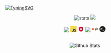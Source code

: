 [![TypingSVG](https://readme-typing-svg.herokuapp.com?font=Fira+Code&duration=3000&pause=1000&width=480&lines=Howdy!+I'm+Pedro+de+Almeida+Marchini+%F0%9F%91%8B;I'm+a+Intern+FullStack+Developer+%F0%9F%92%80%F0%9F%A6%86;I'm+working+with+Angular+and+Dotnet+%F0%9F%8D%B7%F0%9F%97%BF;%F0%9F%A7%AA+I'm+a+Computer+Scientist+Student+%F0%9F%92%A4)](https://git.io/typing-svg)

<div align="center">
    <img width=390
        src="https://github-readme-streak-stats.herokuapp.com/?user=pedro-marchini&theme=dracula&border=61dafb&hide_border=true"
        alt="stats" />
    <img width=370
        src="https://github-readme-stats.vercel.app/api?username=pedro-marchini&show_icons=true&theme=dracula&border_color=61dafb&hide_border=true" />
</div>
<br>
<div align="center" style="display: inline_block">
    <code><img height="20" src="https://upload.wikimedia.org/wikipedia/commons/thumb/1/10/CSS3_and_HTML5_logos_and_wordmarks.svg/791px-CSS3_and_HTML5_logos_and_wordmarks.svg.png"></code>
    <code><img height="20" src="https://raw.githubusercontent.com/github/explore/80688e429a7d4ef2fca1e82350fe8e3517d3494d/topics/javascript/javascript.png"></code>
    <code><img height="20" src="https://raw.githubusercontent.com/github/explore/5c058a388828bb5fde0bcafd4bc867b5bb3f26f3/topics/angular/angular.png"></code>
    <code><img height="20" src="https://seeklogo.com/images/C/c-logo-A44DB3D53C-seeklogo.com.png"></code>
    <code><img height="20" src="https://raw.githubusercontent.com/github/explore/80688e429a7d4ef2fca1e82350fe8e3517d3494d/topics/git/git.png"></code>
    <code><img height="20" src="https://raw.githubusercontent.com/github/explore/80688e429a7d4ef2fca1e82350fe8e3517d3494d/topics/terminal/terminal.png"></code>
</div>
<br />
</div>
<p align="center">
    <img src="https://raw.githubusercontent.com/mayhemantt/mayhemantt/Update/svg/Bottom.svg" alt="Github Stats" />
</p>
